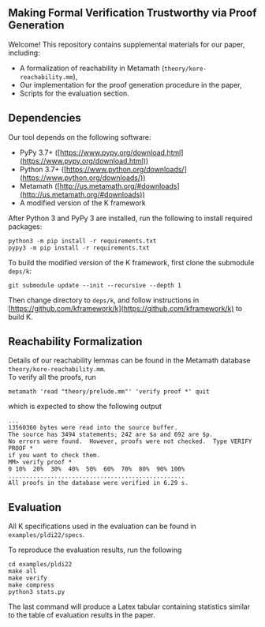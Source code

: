 Making Formal Verification Trustworthy via Proof Generation
-----------------------------------------------------------

Welcome! This repository contains supplemental materials for our paper, including:
- A formalization of reachability in Metamath (`theory/kore-reachability.mm`),
- Our implementation for the proof generation procedure in the paper,
- Scripts for the evaluation section.

## Dependencies

Our tool depends on the following software:
- PyPy 3.7+ ([https://www.pypy.org/download.html](https://www.pypy.org/download.html))
- Python 3.7+ ([https://www.python.org/downloads/](https://www.python.org/downloads/))
- Metamath ([http://us.metamath.org/#downloads](http://us.metamath.org/#downloads))
- A modified version of the K framework

After Python 3 and PyPy 3 are installed, run the following to install required packages:
```
python3 -m pip install -r requirements.txt
pypy3 -m pip install -r requirements.txt
```

To build the modified version of the K framework, first clone the submodule `deps/k`:
```
git submodule update --init --recursive --depth 1
```

Then change directory to `deps/k`, and follow instructions
in [https://github.com/kframework/k](https://github.com/kframework/k) to build K.

## Reachability Formalization

Details of our reachability lemmas can be found in the Metamath database `theory/kore-reachability.mm`.  
To verify all the proofs, run
```
metamath 'read "theory/prelude.mm"' 'verify proof *' quit
```
which is expected to show the following output
```
...
13560360 bytes were read into the source buffer.
The source has 3494 statements; 242 are $a and 692 are $p.
No errors were found.  However, proofs were not checked.  Type VERIFY PROOF *
if you want to check them.
MM> verify proof *
0 10%  20%  30%  40%  50%  60%  70%  80%  90% 100%
..................................................
All proofs in the database were verified in 6.29 s.
```

## Evaluation

All K specifications used in the evaluation can be found in `examples/pldi22/specs`.

To reproduce the evaluation results, run the following
```
cd examples/pldi22
make all
make verify
make compress
python3 stats.py
```
The last command will produce a Latex tabular containing
statistics similar to the table of evaluation results in the paper.
